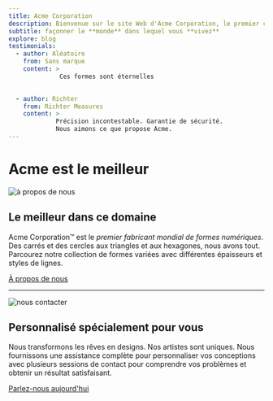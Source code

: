 ```yaml
---
title: Acme Corporation
description: Bienvenue sur le site Web d'Acme Corporation, le premier créateur de formes numériques sur la planète, fournissant des créations de formes précises et prêtes à l'emploi.
subtitle: façonner le **monde** dans lequel vous **vivez**
explore: blog
testimonials:
  - author: Aléatoire
    from: Sans marque
    content: >
              Ces formes sont éternelles
              

  - author: Richter
    from: Richter Measures
    content: >
             Précision incontestable. Garantie de sécurité.
             Nous aimons ce que propose Acme.
---
```


Acme est le **meilleur**
==================

![à propos de nous](about.jpg)

Le meilleur dans ce domaine
------------------------

Acme Corporation&trade; est le _premier fabricant mondial de formes numériques_. Des carrés et des cercles aux triangles et aux hexagones, nous avons tout. Parcourez notre collection de formes variées avec différentes épaisseurs et styles de lignes.

[À propos de nous](./about)

* * *

![nous contacter](contact.jpg)

Personnalisé spécialement pour vous
-------------------------------

Nous transformons les rêves en designs. Nos artistes sont uniques. Nous fournissons une assistance complète pour personnaliser vos conceptions avec plusieurs sessions de contact pour comprendre vos problèmes et obtenir un résultat satisfaisant.

[Parlez-nous aujourd'hui](./contact)